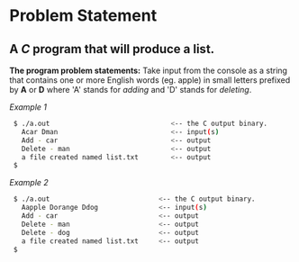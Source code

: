 # Problem Statement #
## A _C_ program that will produce a list. ##

**The program problem statements:**
Take input from the console as a string that contains one or more English words (eg. apple) in small letters prefixed by **A** or **D** where 'A' stands for _adding_ and 'D' stands for _deleting_.

   _Example 1_
 
   ```bash
    $ ./a.out                              <-- the C output binary.
      Acar Dman                            <-- input(s)
      Add - car                            <-- output      
      Delete - man                         <-- output
      a file created named list.txt        <-- output
    $
   ```

   _Example 2_
 
   ```bash
    $ ./a.out                           <-- the C output binary.
      Aapple Dorange Ddog               <-- input(s)
      Add - car                         <-- output      
      Delete - man                      <-- output
      Delete - dog                      <-- output
      a file created named list.txt     <-- output
    $
   ```